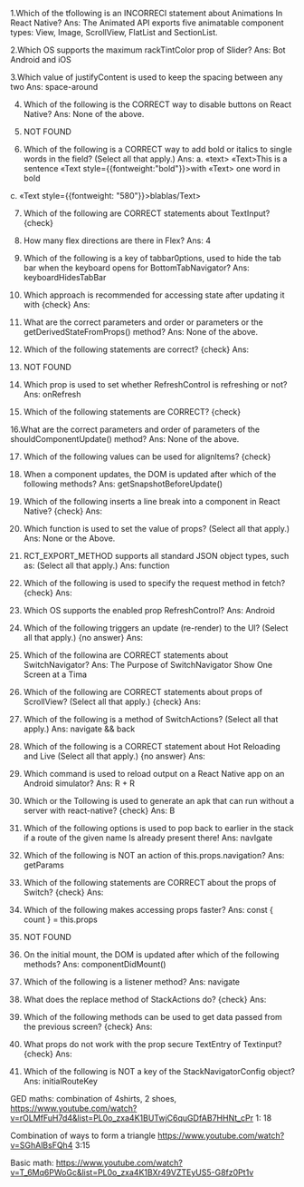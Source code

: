 1.Which of the tfollowing is an INCORRECI statement about Animations In React Native?
Ans: 
The Animated API exports five animatable
component types: View, Image, ScrollView, FlatList and SectionList.

2.Which OS supports the maximum rackTintColor prop of Slider?
Ans: Bot Android and iOS

3.Which value of justifyContent is used to keep the spacing between any two
Ans: space-around

4. Which of the following is the CORRECT way to disable buttons on React Native?
Ans: None of the above.

5. NOT FOUND

6. Which of the following is a CORRECT way to add bold or italics to single words in the <Text> field? 
(Select all that apply.)
Ans:
a.
«text>
«Text>This is a sentence</Text>
«Text style={{fontweight:"bold"}}>with</Text>
«Text> one word in bold</Text>
</Text>
c.
«Text style={{fontweight: "580"}}>blablas/Text>


7. Which of the following are CORRECT statements about TextInput?
{check}

8. How many flex directions are there in Flex?
Ans: 4

9. Which of the following is a key of tabbar0ptions, used to hide the tab bar
when the keyboard opens for BottomTabNavigator?
Ans: keyboardHidesTabBar

10. Which approach is recommended for accessing state after updating it with
{check}
Ans: 

11. What are the correct parameters and order or parameters or the getDerivedStateFromProps() method?
Ans: None of the above.

12. Which of the following statements are correct?
{check}
Ans: 

13.  NOT FOUND

14. Which prop is used to set whether RefreshControl is refreshing or not?
Ans: onRefresh

15. Which of the following statements are CORRECT?
{check}

16.What are the correct parameters and order of parameters of the shouldComponentUpdate() method?
Ans: None of the above.

17. Which of the following values can be used for alignltems?
{check}

18. When a component updates, the DOM is updated after which of the following methods?
Ans: getSnapshotBeforeUpdate()
19. Which of the following inserts a line break into a <Text> component in React Native?
{check}
Ans: 
20. Which function is used to set the value of props?
(Select all that apply.)
Ans: None or the Above.
21. RCT_EXPORT_METHOD supports all standard JSON object types, such as: 
(Select all that apply.)
Ans: function
22. Which of the following is used to specify the request method in fetch?
{check}
Ans: 
23. Which OS supports the enabled prop RefreshControl?
Ans: Android

24. Which of the following triggers an update (re-render) to the Ul?
(Select all that apply.)
{no answer}
Ans: 
25. Which of the followina are CORRECT statements about SwitchNavigator?
Ans: The Purpose of SwitchNavigator Show One Screen at a Tima
26. Which of the following are CORRECT statements about props of ScrollView?
(Select all that apply.)
{check}
Ans: 
27. Which of the following is a method of SwitchActions?
(Select all that apply.)
Ans: navigate && back

28. Which of the following is a CORRECT statement about Hot Reloading and Live
(Select all that apply.)
{no answer}
Ans: 
29. Which command is used to reload output on a React Native app on an Android simulator?
Ans: R + R
30. Which or the Tollowing is used to generate an apk that can run without a server with react-native?
{check}
Ans: B
31. Which of the following options is used to pop back to earlier in the stack if a route of the given name Is already present there!
Ans: navIgate
32. Which of the following is NOT an action of this.props.navigation?
Ans: getParams
33. Which of the following statements are CORRECT about the props of Switch?
{check}
Ans: 
34. Which of the following makes accessing props faster?
Ans: const { count } = this.props
35.   NOT FOUND
36. On the initial mount, the DOM is updated after which of the following methods?
Ans: componentDidMount()
37. Which of the following is a listener method?
Ans: navigate
38. What does the replace method of StackActions do?
{check}
Ans: 
39. Which of the following methods can be used to get data passed from the previous screen?
{check}
Ans: 
40. What props do not work with the prop secure TextEntry of Textinput?
{check}
Ans: 
41. Which of the following is NOT a key of the StackNavigatorConfig object?
Ans: initialRouteKey

GED maths: combination of 4shirts, 2 shoes, 
https://www.youtube.com/watch?v=rOLMfFuH7d4&list=PL0o_zxa4K1BUTwjC6quGDfAB7HHNt_cPr
1: 18

Combination of ways to form a triangle
https://www.youtube.com/watch?v=SGhAlBsFQh4
3:15

Basic math:
https://www.youtube.com/watch?v=T_6Mq6PWoGc&list=PL0o_zxa4K1BXr49VZTEyUS5-G8fz0Pt1v
